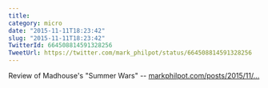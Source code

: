 ```yaml
---
title: 
category: micro
date: "2015-11-11T18:23:42"
slug: "2015-11-11T18:23:42"
TwitterId: 664508814591328256
TweetUrl: https://twitter.com/mark_philpot/status/664508814591328256
---
```


Review of Madhouse's "Summer Wars" --
[markphilpot.com/posts/2015/11/…](http://markphilpot.com/posts/2015/11/11/review_summer_wars/)
